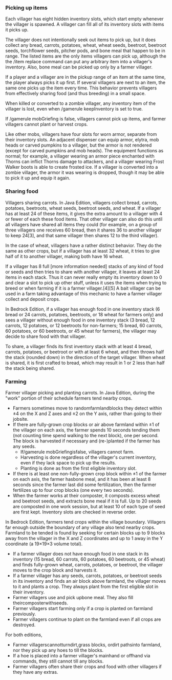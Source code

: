 ### Picking up items
Each villager has eight hidden inventory slots, which start empty whenever the villager is spawned. A villager can fill all of its inventory slots with items it picks up.

The villager does not intentionally seek out items to pick up, but it does collect any bread, carrots, potatoes, wheat, wheat seeds, beetroot, beetroot seeds, torchflower seeds, pitcher pods, and bone meal that happen to be in range. The listed items are the only items villagers can pick up, although the the /item replace command can put any arbitrary item into a villager's inventory. Also, bone meal can be picked up only by a farmer villager.

If a player and a villager are in the pickup range of an item at the same time, the player always picks it up first. If several villagers are next to an item, the same one picks up the item every time. This behavior prevents villagers from effectively sharing food (and thus breeding) in a small space.

When killed or converted to a zombie villager, any inventory item of the villager is lost, even when /gamerule keepInventory is set to true.

If /gamerule mobGriefing is false, villagers cannot pick up items, and farmer villagers cannot plant or harvest crops.

Like other mobs, villagers have four slots for worn armor, separate from their inventory slots. An adjacent dispenser can equip armor, elytra, mob heads or carved pumpkins to a villager, but the armor is not rendered (except for carved pumpkins and mob heads). The equipment functions as normal; for example, a villager wearing an armor piece enchanted with Thorns can inflict Thorns damage to attackers, and a villager wearing Frost Walker boots is able to create frosted ice. If a villager is converted into a zombie villager, the armor it was wearing is dropped, though it may be able to pick it up and equip it again.

### Sharing food
Villagers sharing carrots.
In Java Edition, villagers collect bread, carrots, potatoes, beetroots, wheat seeds, beetroot seeds, and wheat. If a villager has at least 24 of these items, it gives the extra amount to a villager with 4 or fewer of each these food items. That other villager can also do this until all villagers have shared all items they could (for example, on a group of three villagers one receives 60 bread, then it shares 36 to another villager to keep 24[3], and that same villager then shares 12 to the third villager).

In the case of wheat, villagers have a rather distinct behavior. They do the same as other crops, but if a villager has at least 32 wheat, it tries to give half of it to another villager, making both have 16 wheat.

If a villager has 8 full [more information needed] stacks of any kind of food or seeds and then tries to share with another villager, it leaves at least 24 items in each stack. Thus it can never really empty its inventory down to 0 and clear a slot to pick up other stuff, unless it uses the items when trying to breed or when farming if it is a farmer villager.[4][5] A bait villager can be used in a farm taking advantage of this mechanic to have a farmer villager collect and deposit crops.

In Bedrock Edition, if a villager has enough food in one inventory stack (6 bread or 24 carrots, potatoes, beetroots, or 18 wheat for farmers only) and sees a villager without enough food in one inventory stack (3 bread, 12 carrots, 12 potatoes, or 12 beetroots for non-farmers; 15 bread, 60 carrots, 60 potatoes, or 60 beetroots, or 45 wheat for farmers), the villager may decide to share food with that villager.

To share, a villager finds its first inventory stack with at least 4 bread, carrots, potatoes, or beetroot or with at least 6 wheat, and then throws half the stack (rounded down) in the direction of the target villager. When wheat is shared, it is first crafted to bread, which may result in 1 or 2 less than half the stack being shared.

### Farming
Farmer villager picking and planting carrots.
In Java Edition, during the "work" portion of their schedule farmers tend nearby crops. 

- Farmers sometimes move to randomfarmlandblocks they detect within ±4 on the X and Z axes and ±2 on the Y axis, rather than going to their jobsite.
- If there are fully-grown crop blocks or air above farmland within ±1 of the villager on each axis, the farmer spends 10 seconds tending them (not counting time spend walking to the next block), one per second. The block is harvested if necessary and (re-)planted if the farmer has any seeds.
	- If/gamerule mobGriefingisfalse, villagers cannot farm.
	- Harvesting is done regardless of the villager's current inventory, even if they lack space to pick up the results.
	- Planting is done as from the first eligible inventory slot.
- If there is at least one non-fully-grown crop block within ±1 of the farmer on each axis, the farmer hasbone meal, and it has been at least 8 seconds since the farmer last did some fertilization, then the farmer fertilizes up to four crop blocks (one every two seconds).
- When the farmer works at their composter, it composts excess wheat and beetroot seeds, and extracts bone meal if it is full. Up to 20 seeds are composted in one work session, but at least 10 of each type of seed are first kept. Inventory slots are checked in reverse order.

In Bedrock Edition, farmers tend crops within the village boundary. Villagers far enough outside the boundary of any village also tend nearby crops. Farmland to be tended is found by seeking for certain blocks up to 9 blocks away from the villager in the X and Z coordinates and up to 1 away in the Y coordinate (a 19×19×3 volume total).

- If a farmer villager does not have enough food in one stack in its inventory (15 bread, 60 carrots, 60 potatoes, 60 beetroots, or 45 wheat) and finds fully-grown wheat, carrots, potatoes, or beetroot, the villager moves to the crop block and harvests it.
- If a farmer villager has any seeds, carrots, potatoes, or beetroot seeds in its inventory and finds an air block above farmland, the villager moves to it and plants a crop. They always plant from the first eligible slot in their inventory.
- Farmer villagers use and pick upbone meal. They also fill theircomposterwithseeds.
- Farmer villagers start farming only if a crop is planted on farmland previously.
- Farmer villagers continue to plant on the farmland even if all crops are destroyed.

For both editions,

- Farmer villagerscannotturndirt,grass blocks, ordirt pathsinto farmland, nor they pick up any hoes to till the blocks.
- If a hoe is placed into a farmer villager's mainhand or offhand via commands, they still cannot till any blocks.
- Farmer villagers often share their crops and food with other villagers if they have any extras.

